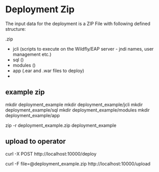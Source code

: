 # Deployment Zip

The input data for the deployment is a ZIP File with following defined structure:

.zip
- jcli (scripts to execute on the Wildfly/EAP server - jndi names, user management etc.)
- sql ()
- modules ()
- app (.ear and .war files to deploy)
- 


## example zip

mkdir deployment_example
mkdir deployment_example/jcli
mkdir deployment_example/sql
mkdir deployment_example/modules
mkdir deployment_example/app


zip -r deployment_example.zip deployment_example

## upload to operator

curl -X POST http://localhost:10000/deploy

curl -F file=@deployment_example.zip http://localhost:10000/upload


